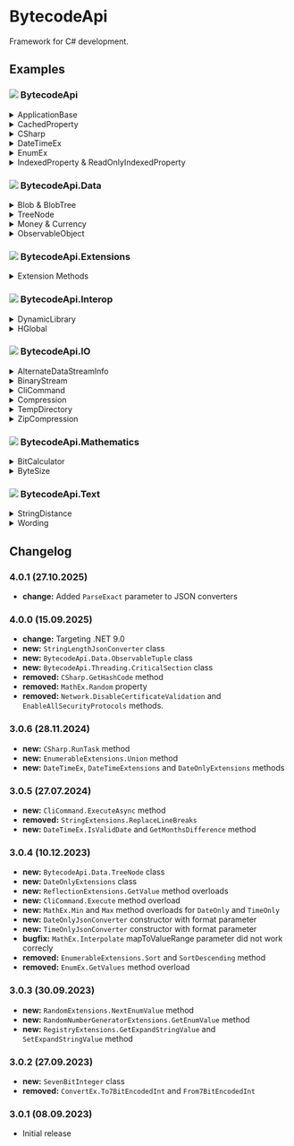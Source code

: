 # BytecodeApi

Framework for C# development.

## Examples

### ![](http://bytecode77.com/public/vs/namespace.png) BytecodeApi

<details>
<summary>ApplicationBase</summary>

Get information about the application: (non-exhaustive list)

```
string pathToExe = ApplicationBase.Path;
string myVersion = ApplicationBase.Version;

string processId = ApplicationBase.Process.Id;
string processElevated = ApplicationBase.Process.IsElevated;
```

Restart this process with elevated privileges. `Environment.Exit` will be invoked, after the new process was successfully started.

```
ApplicationBase.RestartElevated("", () => Environment.Exit(0));
```
</details>

<details>
<summary>CachedProperty</summary>

Load the contents of a property once and keep it cached:

```
public static CachedProperty<string> MyCachedFile { get; set; } = new(() =>
{
	// The file is only read the first time when the getter is invoked.
	return File.ReadAllText(@"C:\large_file.txt");
});
```

Optionally, specify a duration after which the value is invalidated and the getter will be invoked again:

```
public static CachedProperty<string> MyCachedFile { get; set; } = new(() =>
{
	return File.ReadAllText(@"C:\large_file.txt");
}, TimeSpan.FromMinutes(10));
```
</details>

<details>
<summary>CSharp</summary>

Try / catch wrappers:

```
// Returns false, if an exception was thrown:
bool worked = CSharp.Try(() => MyFunction());

// Retrieves the string and null, if an exception was thrown:
string? value = CSharp.Try(() => RetrieveString());

// Retry 10 times:
UserDto user = CSharp.Retry(() => GetUser(1), 10);
```

Copy all properties of an object to an object of a different type:

```
UserDto userDto = CSharp.ConvertObject<UserDto>(userEntity, ConvertObjectOptions.IgnoreCase);
```
</details>

<details>
<summary>DateTimeEx</summary>

Convert unix timestamps:

```
int? unixTimeStamp = DateTimeEx.ToUnixTimeStamp(DateTime.Now);
DateTime dateTime = DateTimeEx.FromUnixTimeStamp(unixTimeStamp);
```

Arithmetics:

```
int age = CalculateAgeFromBirthday(new DateTime(1991, xx, xx));
```
</details>

<details>
<summary>EnumEx</summary>

Querying the `DescriptionAttribute`:

```
// Get values with descriptions
Dictionary<MyEnum, string> lookup = EnumEx.GetDescriptionLookup<MyEnum>();

// Find enum value by description
MyEnum? value = EnumEx.FindValueByDescription<MyEnum>("The first value");

public enum MyEnum
{
	[Description("The first value")]
	Value1,
	[Description("The second value")]
	Value2,
	[Description("The third value")]
	Value3
}
```
</details>

<details>
<summary>IndexedProperty & ReadOnlyIndexedProperty</summary>

Use `IndexedProperty` or `ReadOnlyIndexedProperty` to provide a property that has an indexer without the need to create a new class.

This indexed property can be backed by, e.g. a `Dictionary`, or the getter and setter can access underlying data from a custom source.

```
public ReadOnlyIndexedProperty<string, ConnectionString> ConnectionStrings { get; private set; } = new(name =>
{
	// Getter
	return GetConnectionStringByName(name);
});

ConnectionString myConnection = ConnectionStrings["Database1"];
```

```
public IndexedProperty<int, string> MyValueCollection { get; private set; } = new(id =>
{
	// Getter
	return "The value";
},
(id, value) =>
{
	// Setter
	// Store "value" under the index "id"
});

// Set
MyValueCollection[1] = "foo";
MyValueCollection[2] = "bar";

// Get
string fooString = MyValueCollection[1];
```
</details>

### ![](http://bytecode77.com/public/vs/namespace.png) BytecodeApi.Data

<details>
<summary>Blob & BlobTree</summary>

A `Blob` is a type with a name and a `byte[]` content:

```
byte[] content = ...
Blob blob = new("my_data", content);

// or:
Blob blob = Blob.FromFile(@"C:\file.txt")
```

A `BlobTree` is a tree structure, similar to a directory & file structure.

```
BlobTree tree = BlobTree.FromDirectory(@"C:\directory_name");
```

Helper method, like `FromFile` and `FromDirectory` exist, but blobs are generic data types and are not tied or limited to files or directories.

Some more helpers around blobs exist:

```
// Find "blobname" in a specified path within the BlobTree:
Blob blob = tree.FindBlob(@"path\to\node\blobname");

// Write entire BlobTree as it is to disk:
tree.SaveToDirectory(@"C:\target_path");
```

The `ZipCompression` class is an adapter between ZIP file compression and `BlobCollection` & `BlobTree` structures.
</details>

<details>
<summary>TreeNode</summary>

A `TreeNode` is a generic, hierarchical data structure. Each `TreeNode` has a value and children.

```
TreeNode<string> tree = new("My root node");

tree.Add("child node 1");
tree.Add("child node 2");
TreeNode<string> child3 = tree.Add("child node 3");

child3.Add("child node 3 child 1");
```

To construct a `TreeNode` statically, use `TreeNodeBuilder`:

```
TreeNode<string> tree = TreeNodeBuilder
	.BeginTree("My root node")
		.Begin("child node 1")
		.End()
		.Begin("child node 2")
		.End()
		.Begin("child node 3")
			.Begin("child node 3 child 1")
			.End()
		.End()
	.EndTree();
```

The `TreeNode` class has various methods for iteration to flatten, access ancestors, siblings, children, etc. A link to its parent node allows navigation up the tree.
</details>

<details>
<summary>Money & Currency</summary>

The `Money` datatype wraps an amount with a currency:

```
Money m = new(9.99, Currency.EUR);
```

With the `CurrencyConverter` and user-provided exchange rates, `Money` objects can be converted into other currencies:

```
CurrencyConverter converter = new()
	.HasConversion(Currency.EUR, Currency.USD, 0.95)
	.HasConversion(Currency.EUR, Currency.CHF, 1.05);

Money convertedValue = converter.Convert(m, Currency.USD);
```
</details>

<details>
<summary>ObservableObject</summary>

The `ObservableObject` class provides a base class for observable objects. This is especially relevant in WPF & MVVM.

```
public class MyDto : ObservableObject
{
	private string _Name;
	public string Name
	{
		get => _Name;
		set => Set(ref _Name, value);
	}
}
```

The pattern is simple and does not bulge performance.
</details>

### ![](http://bytecode77.com/public/vs/namespace.png) BytecodeApi.Extensions

<details>
<summary>Extension Methods</summary>

This namespace contains extensions for all default types and several common .NET classes.

Here are some examples. However, there are so many extension methods that it's not possible to provide examples for each of them here.

```
// StringExtensions:

string subStr = "Hello, world!".SubstringFrom(","); // " world!"

string[] lines = "line 1\r\nline2\r\nline 3".SplitToLines();

int? maybeInt32Value = "123".ToInt32OrNull();


// ByteArrayExtensions:

bool arraysEqual = byteArrayA.Compare(byteArrayB);

int index = byteArrayA.FindSequence(byteArrayB);

string hexString = byteArray.ToHexadecimalString();
```
</details>

### ![](http://bytecode77.com/public/vs/namespace.png) BytecodeApi.Interop

<details>
<summary>DynamicLibrary</summary>

Dynamic invocation of DLL functions:

```
DynamicLibrary user32 = new("user32.dll");
DynamicLibraryFunction<int> function = user32.GetFunction<int>("GetTickCount", CallingConvention.StdCall, CharSet.Auto);

int ticks = function.Call();
```
</details>

<details>
<summary>HGlobal</summary>

Safe HGLOBAL Wrapper:

```
// Allocate HGLOBAL with 1024 bytes.
using (HGlobal mem = new(1024))
{
}

// Disposed!
```

Helper methods:

```
HGlobal mem = HGlobal.FromArray(byteArray);
byte[] array = mem.ToArray();

HGlobal memFromStruct = HGlobal.FromStructure(myStruct);

```
</details>

### ![](http://bytecode77.com/public/vs/namespace.png) BytecodeApi.IO

<details>
<summary>AlternateDataStreamInfo</summary>

Iterate alternate data streams of a file:

```
AlternateDataStreamInfo adsInfo = new(@"C:\file.txt");

foreach (AlternateDataStream ads in adsInfo.Streams)
{
	Console.WriteLine(ads.Name);
	Console.WriteLine(ads.ReadAllText());
}
```
</details>

<details>
<summary>BinaryStream</summary>

The `BinaryStream` combines the capabilities of `BinaryReader` and `BinaryWriter` and keeps track of the read and written byte count.

```
using (FileStream fileStream = File.OpenWrite(@"C:\file.txt"))
{
	using BinaryStream stream = new(fileStream);

	// Write to underlying stream
	stream.Write(123);
	stream.Write("foo");

	stream.BaseStream.Seek(0, SeekOrigin.Begin);

	// Read from underlying stream
	int number = stream.ReadInt32();
	string str = stream.ReadString();
}
```
</details>

<details>
<summary>CliCommand</summary>

Execute a file and retrieve the exit code and console output:

```
CliResult result = CliCommand
	.FileName("netstat")
	.Arguments("-o")
	.Hidden()
	.Execute();

int exitCode = result.ExitCode;
string consoleOutput = result.Output;
```
</details>

<details>
<summary>Compression</summary>

The `Compression` class offers a quick way to compress and decompress `byte[]` values:

```
byte[] compressed = Compression.Compress(data);
byte[] decompressed = Compression.Decompress(compressed);
```
</details>

<details>
<summary>TempDirectory</summary>

Creates a file in the system temp directory with the `FileAttributes.Temporary` attribute:

```
string path = TempDirectory.CreateFile("file.txt", byteArray);

// path = C:\Users\john\AppData\Local\Temp\{27666d85-2ab5-4c30-aa70-f00fc07f03e8}\file.txt
```

A subdirectory ensures that the path is unique **and** the file name does not need to be changed.
</details>

<details>
<summary>ZipCompression</summary>

The `ZipCompression` class compresses and decompresses ZIP archives from `BlobTree` objects:

```
// Decompress ZIP file into hierarchical structure:
BlobTree decompressed = ZipCompression.Decompress(@"C:\file.zip");

// Create ZIP file from hierarchical structure:
byte[] zipFile = ZipCompression.Compress(decompressed);
```
</details>

### ![](http://bytecode77.com/public/vs/namespace.png) BytecodeApi.Mathematics

<details>
<summary>BitCalculator</summary>

This class performs bitwise computations on numeric values.

Get n'th bit from integer number:

```
bool bit = BitCalculator.GetBit(number, 3);
```

Set n'th bit of integer number:

```
// true = bit set; false = bit not set
number = BitCalculator.SetBit(number, 3, true);
```
</details>

<details>
<summary>ByteSize</summary>

The `ByteSize` structure represents a size, in bytes:

```
ByteSize size = 10000;

// "9,77 KB"
string str = size.Format();
```
</details>

### ![](http://bytecode77.com/public/vs/namespace.png) BytecodeApi.Text

<details>
<summary>StringDistance</summary>

String distance algorithms:

```
int distance1 = StringDistance.Levenshtein("hello", "holla");
int distance2 = StringDistance.DamerauLevenshtein("hello", "holla");
```
</details>

<details>
<summary>Wording</summary>

String utility for linguistic text processing:

```
// "This is..."
string trimmedStr = Wording.TrimText("This is a very long sentence.", 10);
```

```
// "head, shoulders, knees and toes"
string joined = Wording.JoinStrings(", ", " and ", "head", "shoulders", "knees", "toes");
```

```
// Text where each line does not exceed 80 characters:
string wrappedTo80chars = Wording.WrapText("A whole paragraph with 1000 words [...]", 80, false);
```
</details>

## Changelog

### 4.0.1 (27.10.2025)

* **change:** Added `ParseExact` parameter to JSON converters

### 4.0.0 (15.09.2025)

* **change:** Targeting .NET 9.0
* **new:** `StringLengthJsonConverter` class
* **new:** `BytecodeApi.Data.ObservableTuple` class
* **new:** `BytecodeApi.Threading.CriticalSection` class
* **removed:** `CSharp.GetHashCode` method
* **removed:** `MathEx.Random` property
* **removed:** `Network.DisableCertificateValidation` and `EnableAllSecurityProtocols` methods.

### 3.0.6 (28.11.2024)

* **new:** `CSharp.RunTask` method
* **new:** `EnumerableExtensions.Union` method
* **new:** `DateTimeEx`, `DateTimeExtensions` and `DateOnlyExtensions` methods

### 3.0.5 (27.07.2024)

* **new:** `CliCommand.ExecuteAsync` method
* **removed:** `StringExtensions.ReplaceLineBreaks`
* **new:** `DateTimeEx.IsValidDate` and `GetMonthsDifference` method

### 3.0.4 (10.12.2023)

* **new:** `BytecodeApi.Data.TreeNode` class
* **new:** `DateOnlyExtensions` class
* **new:** `ReflectionExtensions.GetValue` method overloads
* **new:** `CliCommand.Execute` method overload
* **new:** `MathEx.Min` and `Max` method overloads for `DateOnly` and `TimeOnly`
* **new:** `DateOnlyJsonConverter` constructor with format parameter
* **new:** `TimeOnlyJsonConverter` constructor with format parameter
* **bugfix:** `MathEx.Interpolate` mapToValueRange parameter did not work correcly
* **removed:** `EnumerableExtensions.Sort` and `SortDescending` method
* **removed:** `EnumEx.GetValues` method overload

### 3.0.3 (30.09.2023)

* **new:** `RandomExtensions.NextEnumValue` method
* **new:** `RandomNumberGeneratorExtensions.GetEnumValue` method
* **new:** `RegistryExtensions.GetExpandStringValue` and `SetExpandStringValue` method

### 3.0.2 (27.09.2023)

* **new:** `SevenBitInteger` class
* **removed:** `ConvertEx.To7BitEncodedInt` and `From7BitEncodedInt`

### 3.0.1 (08.09.2023)

* Initial release